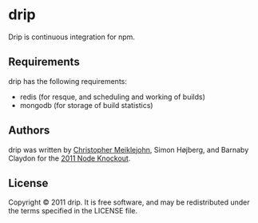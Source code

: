 # drip

Drip is continuous integration for npm.

## Requirements

drip has the following requirements:

* redis (for resque, and scheduling and working of builds)
* mongodb (for storage of build statistics)

## Authors

drip was written by [Christopher Meiklejohn](mailto:christopher.meiklejohn@gmail.com), Simon Højberg, and Barnaby Claydon for the [2011 Node Knockout](http://nodeknockout.com).

## License

Copyright © 2011 drip.  It is free software, and may be redistributed under the terms specified in the LICENSE file.
